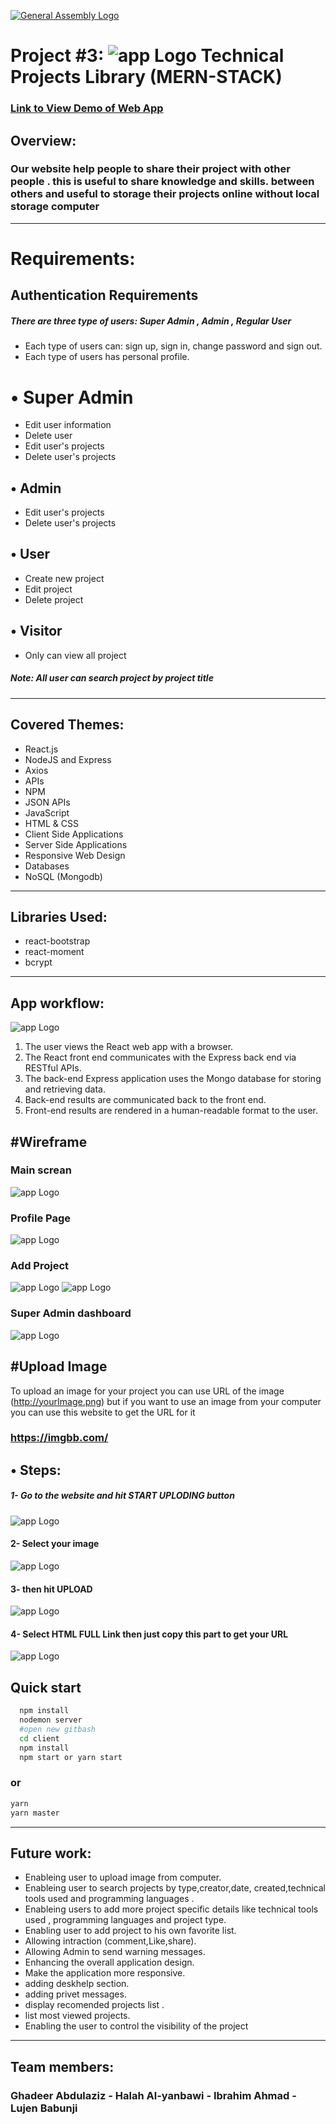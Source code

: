 [![General Assembly Logo](https://camo.githubusercontent.com/1a91b05b8f4d44b5bbfb83abac2b0996d8e26c92/687474703a2f2f692e696d6775722e636f6d2f6b6538555354712e706e67)](https://generalassemb.ly/education/web-development-immersive)

# Project #3: ![app Logo](https://i.ibb.co/0cbf2ts/download-2.png) Technical Projects Library (MERN-STACK)

### [ Link to View Demo of Web App ](https://technical-project-library.herokuapp.com/)

## Overview:

### Our website help people to share their project with other people . this is useful to share knowledge and skills. between others and useful to storage their projects online without local storage computer

---

# Requirements:

## Authentication Requirements

##### There are three type of users: Super Admin , Admin , Regular User

- Each type of users can: sign up, sign in, change password and sign out.
- Each type of users has personal profile.

# • Super Admin

- Edit user information
- Delete user
- Edit user's projects
- Delete user's projects

## • Admin

- Edit user's projects
- Delete user's projects

## • User

- Create new project
- Edit project
- Delete project

## • Visitor

- Only can view all project

##### Note: All user can search project by project title

---

## Covered Themes:

- React.js
- NodeJS and Express
- Axios
- APIs
- NPM
- JSON APIs
- JavaScript
- HTML & CSS
- Client Side Applications
- Server Side Applications
- Responsive Web Design
- Databases
- NoSQL (Mongodb)

---

## Libraries Used:

- react-bootstrap
- react-moment
- bcrypt

---

## App workflow:

![app Logo](https://i.ibb.co/Tt0rPWP/readme-react.png)

1. The user views the React web app with a browser.
2. The React front end communicates with the Express back end via RESTful APIs.
3. The back-end Express application uses the Mongo database for storing and retrieving data.
4. Back-end results are communicated back to the front end.
5. Front-end results are rendered in a human-readable format to the user.

## #Wireframe

### Main screan

![app Logo](https://i.ibb.co/WyKKC9F/Home.png)

### Profile Page

![app Logo](https://i.ibb.co/x28xQ4F/profile-user.png)

### Add Project

![app Logo](https://i.ibb.co/ncB0Nfc/edit.png)
![app Logo](https://i.ibb.co/F4BsfSr/edit-Admin-1.png)

### Super Admin dashboard

![app Logo](https://i.ibb.co/WKkJgkM/Home-1.png)

## #Upload Image

To upload an image for your project you can use URL of the image (http://yourImage.png)
but if you want to use an image from your computer you can use this website to get the URL for it

### [https://imgbb.com/ ](https://imgbb.com/)

## • Steps:

##### 1- Go to the website and hit START UPLODING button

![app Logo](https://i.ibb.co/m86XMzw/readme-react.png)

#### 2- Select your image

![app Logo](https://i.ibb.co/Y0pG5gg/4.png)

#### 3- then hit UPLOAD

![app Logo](https://i.ibb.co/5s6f5JL/3.png)

#### 4- Select HTML FULL Link then just copy this part to get your URL

![app Logo](https://i.ibb.co/gFFNWYC/5.png)

## Quick start

```sh
  npm install
  nodemon server
  #open new gitbash
  cd client
  npm install
  npm start or yarn start
```

### or

```sh
yarn
yarn master
```

---

## Future work:

- Enableing user to upload image from computer.
- Enableing user to search projects by type,creator,date, created,technical tools used and programming languages .
- Enableing users to add more project specific details like technical tools used , programming languages and project type.
- Enabling user to add project to his own favorite list.
- Allowing intraction (comment,Like,share).
- Allowing Admin to send warning messages.
- Enhancing the overall application design.
- Make the application more responsive.
- adding deskhelp section.
- adding privet messages.
- display recomended projects list .
- list most viewed projects.
- Enabling the user to control the visibility of the project

---

## Team members:

### Ghadeer Abdulaziz - Halah Al-yanbawi - Ibrahim Ahmad - Lujen Babunji
